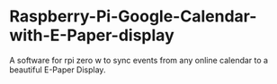 # Raspberry-Pi-Google-Calendar-with-E-Paper-display
A software for rpi zero w to sync events from any online calendar to a beautiful E-Paper Display. 
